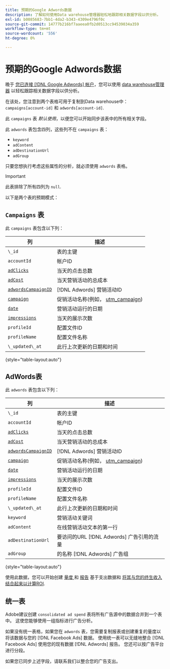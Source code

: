 ```yaml
---
title: 预期的Google Adwords数据
description: 了解如何使用Data warehouse管理器轻松地跟踪相关数据字段以供分析。
exl-id: b0085683-7bb1-4da2-b343-4309e4796f0c
source-git-commit: 14777b216bf7aaeea0fb2d0513cc94539034a359
workflow-type: tm+mt
source-wordcount: '556'
ht-degree: 0%

---
```


# 预期的Google Adwords数据

晚于 [您已连接 [!DNL Google Adwords] 帐户](../integrations/google-adwords.md)，您可以使用 [data warehouse管理器](../../data-warehouse-mgr/tour-dwm.md) 以轻松跟踪相关数据字段以供分析。

在该处，您注意到两个表格可用于复制到Data warehouse中： `campaigns[account-id]` 和 `adwords[account-id]`.

此 `campaigns` 表 *默认使用*，以便您可以开始同步该表中的所有相关字段。

此 `adwords` 表包含四列，这些列不在 `campaigns` 表：

* `keyword`
* `adContent`
* `adDestinationUrl`
* `adGroup`

只要您想执行考虑这些属性的分析，就必须使用 `adwords` 表格。

>[!IMPORTANT]
>
>此表排除了所有四列为 `null`.

以下是两个表的预期模式：

## `Campaigns` 表

此 `campaigns` 表包含以下列：

| **列** | **描述** |
|-----|-----|
| `\_id` | 表的主键 |
| `accountId` | 帐户ID |
| [`adClicks`](https://ga-dev-tools.google/dimensions-metrics-explorer/#view=detail&amp;group=adwords&amp;jump=ga_adclicks) | 当天的点击总数 |
| [`adCost`](https://ga-dev-tools.google/dimensions-metrics-explorer/#view=detail&amp;group=adwords&amp;jump=ga_adcost) | 当天营销活动的总成本 |
| [`adwordsCampaignID`](https://ga-dev-tools.google/dimensions-metrics-explorer/#view=detail&amp;group=adwords&amp;jump=ga_adwordscampaignid) | [!DNL Adwords] 营销活动ID |
| [`campaign`](https://ga-dev-tools.google/dimensions-metrics-explorer/#view=detail&amp;group=traffic_sources&amp;jump=ga_campaign) | 促销活动名称(例如， [utm\_campaign](https://support.google.com/analytics/answer/1033867?hl=en)) |
| [`date`](https://ga-dev-tools.google/dimensions-metrics-explorer/#view=detail&amp;group=time&amp;jump=ga_date) | 营销活动运行的日期 |
| [`impressions`](https://ga-dev-tools.google/dimensions-metrics-explorer/#view=detail&amp;group=adwords&amp;jump=ga_impressions) | 当天的展示次数 |
| `profileId` | 配置文件ID |
| `profileName` | 配置文件名称 |
| `\_updated\_at` | 此行上次更新的日期和时间 |

{style="table-layout:auto"}

## AdWords表

此 `adwords` 表包含以下列：

| **列** | **描述** |
|-----|-----|
| `\_id` | 表的主键 |
| `accountId` | 帐户ID |
| [`adClicks`](https://ga-dev-tools.google/dimensions-metrics-explorer/#view=detail&amp;group=adwords&amp;jump=ga_adclicks) | 当天的点击总数 |
| [`adCost`](https://ga-dev-tools.google/dimensions-metrics-explorer/#view=detail&amp;group=adwords&amp;jump=ga_adcost) | 当天营销活动的总成本 |
| [`adwordsCampaignID`](https://ga-dev-tools.google/dimensions-metrics-explorer/#view=detail&amp;group=adwords&amp;jump=ga_adwordscampaignid) | [!DNL Adwords] 营销活动ID |
| [`campaign`](https://ga-dev-tools.google/dimensions-metrics-explorer/#view=detail&amp;group=traffic_sources&amp;jump=ga_campaign) | 促销活动名称(例如， [utm\_campaign](https://support.google.com/analytics/answer/1033867?hl=en)) |
| [`date`](https://ga-dev-tools.google/dimensions-metrics-explorer/#view=detail&amp;group=time&amp;jump=ga_date) | 营销活动运行的日期 |
| [`impressions`](https://ga-dev-tools.google/dimensions-metrics-explorer/#view=detail&amp;group=adwords&amp;jump=ga_impressions) | 当天的展示次数 |
| `profileId` | 配置文件ID |
| `profileName` | 配置文件名称 |
| `\_updated\_at` | 此行上次更新的日期和时间 |
| `keyword` | 营销活动关键词 |
| `adContent` | 在线营销活动文本的第一行 |
| `adDestinationUrl` | 要访问的URL [!DNL Adwords] 广告引用的流量 |
| `adGroup` | 的名称 [!DNL Adwords] 广告组 |

{style="table-layout:auto"}

使用此数据，您可以开始创建 [量度 ](../../../data-user/reports/ess-manage-data-metrics.md) 和 [报告](../../../tutorials/using-visual-report-builder.md) 基于支出数据和 [将其与您的终生收入结合起来以计算ROI](../../analysis/roi-ad-camp.md).

## 统一表

Adobe建议创建 `consolidated ad spend` 表将所有广告源中的数据合并到一个表中。 这使您能够使用一组指标进行广告分析。

如果没有统一表格，如果您在 `adwords` 表，您需要复制报表或创建重复的量度以将该数据与您的 [!DNL Facebook Ads] 数据。 使用统一表可以无缝地整合 [!DNL Facebook Ads] 使用您的现有数据 [!DNL Adwords] 报告。 您还可以按广告平台进行分段。

如果您已同步上述字段，请联系我们以整合您的广告支出。
